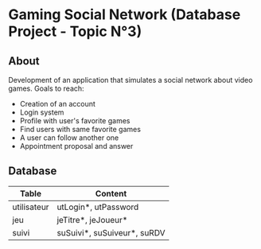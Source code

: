 Gaming Social Network (Database Project - Topic N°3)
===================================================

## About
Development of an application that simulates a social network about video games.
Goals to reach:
* Creation of an account
* Login system
* Profile with user's favorite games
* Find users with same favorite games
* A user can follow another one
* Appointment proposal and answer

## Database
| Table       | Content                     |
| ----------- | --------------------------- |
| utilisateur | utLogin*, utPassword        |
| jeu         | jeTitre*, jeJoueur*         |
| suivi       | suSuivi*, suSuiveur*, suRDV |

